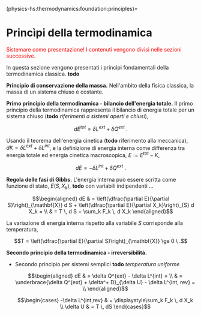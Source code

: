 (physics-hs:thermodynamics:foundation:principles)=
# Princìpi della termodinamica

<span style="color:red">Sistemare come presentazione! I contenuti vengono divisi nelle sezioni successive.</span>

In questa sezione vengono presentati i princìpi fondamentali della termodinamica classica. **todo**

**Principio di conservazione della massa.**
Nell'ambito della fisica classica, la massa di un sistema chiuso è costante.

**Primo principio della termodinamica - bilancio dell'energia totale.**
Il primo principio della termodinamica rappresenta il bilancio di energia totale per un sistema chiuso (**todo** *riferimenti a sistemi aperti e chiusi*),

  $$d E^{tot} = \delta L^{ext} + \delta Q^{ext} \ . $$
  
  Usando il teorema dell'energia cinetica (**todo** riferimento alla meccanica), $dK = \delta L^{ext} + \delta L^{int}$, e la definizione di energia interna come differenza tra energia totale ed energia cinetica macroscopica, $E := E^{tot} - K$,
  
  $$d E = - \delta L^{int} + \delta Q^{ext} \ .$$

**Regola delle fasi di Gibbs.**
L'energia interna può essere scritta come funzione di stato, $E(S, X_k)$, **todo** con variabili indipendenti ...

$$\begin{aligned}
dE & = \left(\dfrac{\partial E}{\partial S}\right)_{\mathbf{X}} d S 
     + \left(\dfrac{\partial E}{\partial X_k}\right)_{S} d X_k  = \\
   & = T \, d S + \sum_k F_k \, d X_k
\end{aligned}$$

La variazione di energia interna rispetto alla variabile $S$ corrisponde alla temperatura,

$$T = \left(\dfrac{\partial E}{\partial S}\right)_{\mathbf{X}} \ge 0 \ .$$


**Secondo principio della termodinamica - irreversibilità.**

- Secondo principio per sistemi semplici **todo** *temperatura uniforme*

  $$\begin{aligned}
    dE & = \delta Q^{ext} - \delta L^{int} = \\
       & = \underbrace{\delta Q^{ext} + \delta^+ D}_{\delta U} - \delta L^{int, rev} = \\
  \end{aligned}$$
  
  $$\begin{cases}
  -\delta L^{int,rev} & = \displaystyle\sum_k F_k \, d X_k \\
  \delta U            & = T \, dS
  \end{cases}$$

